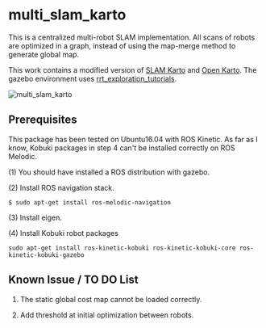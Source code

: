 # multi_slam_karto

This is a centralized multi-robot SLAM implementation. All scans of robots are optimized in a graph, instead of using the map-merge method to generate global map.

This work contains a modified version of [SLAM Karto](https://github.com/ros-perception/slam_karto) and [Open Karto](https://github.com/ros-perception/open_karto). 
The gazebo environment uses [rrt_exploration_tutorials](https://github.com/hasauino/rrt_exploration_tutorials).

![multi_slam_karto](./demo/demo.gif)

## Prerequisites

This package has been tested on Ubuntu16.04 with ROS Kinetic. As far as I know, Kobuki packages in step 4 can't be installed correctly on ROS Melodic. 

(1) You should have installed a ROS distribution with gazebo.

(2) Install ROS navigation stack.

`$ sudo apt-get install ros-melodic-navigation`

(3) Install eigen.

(4) Install Kobuki robot packages

`sudo apt-get install ros-kinetic-kobuki ros-kinetic-kobuki-core ros-kinetic-kobuki-gazebo`

## Known Issue / TO DO List

1. The static global cost map cannot be loaded correctly.

2. Add threshold at initial optimization between robots. 
